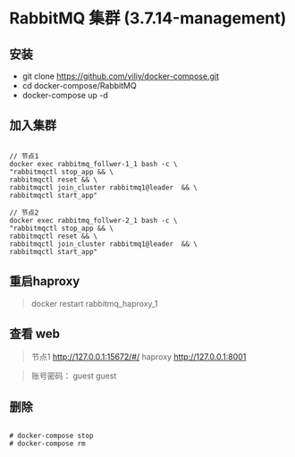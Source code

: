 # RabbitMQ 集群 (3.7.14-management)

## 安装

* git clone https://github.com/viliy/docker-compose.git 
* cd docker-compose/RabbitMQ
* docker-compose up -d

## 加入集群

```shell

// 节点1
docker exec rabbitmq_follwer-1_1 bash -c \
"rabbitmqctl stop_app && \
rabbitmqctl reset && \
rabbitmqctl join_cluster rabbitmq1@leader  && \
rabbitmqctl start_app"

// 节点2
docker exec rabbitmq_follwer-2_1 bash -c \
"rabbitmqctl stop_app && \
rabbitmqctl reset && \
rabbitmqctl join_cluster rabbitmq1@leader  && \
rabbitmqctl start_app"

```

##  重启haproxy

>  docker restart rabbitmq_haproxy_1

## 查看 web

> 节点1 http://127.0.0.1:15672/#/
> haproxy http://127.0.0.1:8001

> 账号密码： guest guest

## 删除

```shell

# docker-compose stop
# docker-compose rm

```